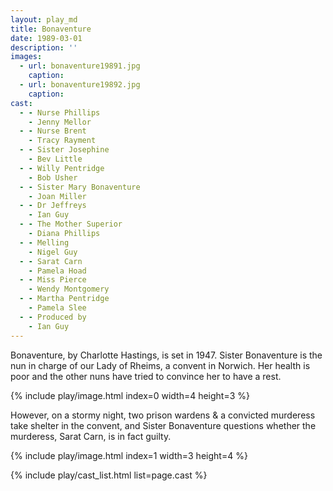 ```yaml
---
layout: play_md
title: Bonaventure
date: 1989-03-01
description: ''
images:
  - url: bonaventure19891.jpg
    caption: 
  - url: bonaventure19892.jpg
    caption: 
cast:
  - - Nurse Phillips 
    - Jenny Mellor
  - - Nurse Brent 
    - Tracy Rayment
  - - Sister Josephine 
    - Bev Little
  - - Willy Pentridge 
    - Bob Usher
  - - Sister Mary Bonaventure 
    - Joan Miller
  - - Dr Jeffreys 
    - Ian Guy
  - - The Mother Superior 
    - Diana Phillips
  - - Melling 
    - Nigel Guy
  - - Sarat Carn 
    - Pamela Hoad
  - - Miss Pierce 
    - Wendy Montgomery
  - - Martha Pentridge 
    - Pamela Slee
  - - Produced by 
    - Ian Guy
---
```


Bonaventure, by Charlotte Hastings, is set in 1947. Sister Bonaventure is the nun in charge of our Lady of Rheims, a convent in Norwich. Her health is poor and the other nuns have tried to convince her to have a rest.

{% include play/image.html index=0 width=4 height=3 %}

However, on a stormy night, two prison wardens & a convicted murderess take shelter in the convent, and Sister Bonaventure questions whether the murderess, Sarat Carn, is in fact guilty.

{% include play/image.html index=1 width=3 height=4 %}

{% include play/cast_list.html list=page.cast %}
